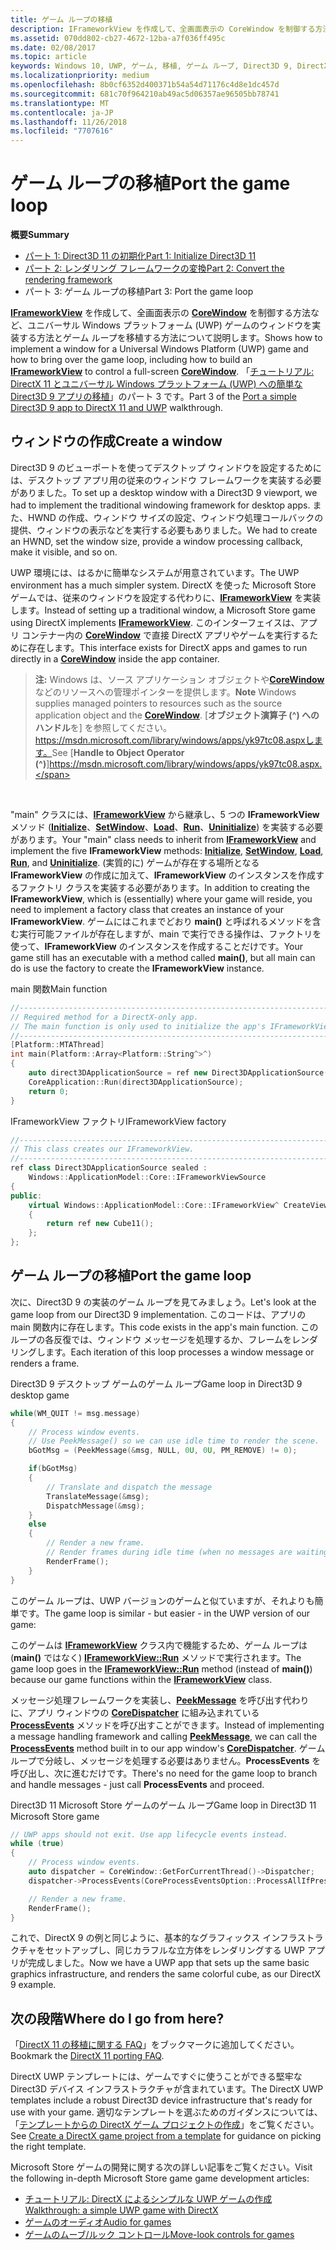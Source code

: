 ```yaml
---
title: ゲーム ループの移植
description: IFrameworkView を作成して、全画面表示の CoreWindow を制御する方法など、ユニバーサル Windows プラットフォーム (UWP) ゲームのウィンドウを実装する方法とゲーム ループを移植する方法について説明します。
ms.assetid: 070dd802-cb27-4672-12ba-a7f036ff495c
ms.date: 02/08/2017
ms.topic: article
keywords: Windows 10, UWP, ゲーム, 移植, ゲーム ループ, Direct3D 9, DirectX 11
ms.localizationpriority: medium
ms.openlocfilehash: 8b0cf6352d400371b54a54d71176c4d8e1dc457d
ms.sourcegitcommit: 681c70f964210ab49ac5d06357ae96505bb78741
ms.translationtype: MT
ms.contentlocale: ja-JP
ms.lasthandoff: 11/26/2018
ms.locfileid: "7707616"
---
```

# <a name="port-the-game-loop"></a><span data-ttu-id="c21ab-104">ゲーム ループの移植</span><span class="sxs-lookup"><span data-stu-id="c21ab-104">Port the game loop</span></span>



**<span data-ttu-id="c21ab-105">概要</span><span class="sxs-lookup"><span data-stu-id="c21ab-105">Summary</span></span>**

-   [<span data-ttu-id="c21ab-106">パート 1: Direct3D 11 の初期化</span><span class="sxs-lookup"><span data-stu-id="c21ab-106">Part 1: Initialize Direct3D 11</span></span>](simple-port-from-direct3d-9-to-11-1-part-1--initializing-direct3d.md)
-   [<span data-ttu-id="c21ab-107">パート 2: レンダリング フレームワークの変換</span><span class="sxs-lookup"><span data-stu-id="c21ab-107">Part 2: Convert the rendering framework</span></span>](simple-port-from-direct3d-9-to-11-1-part-2--rendering.md)
-   <span data-ttu-id="c21ab-108">パート 3: ゲーム ループの移植</span><span class="sxs-lookup"><span data-stu-id="c21ab-108">Part 3: Port the game loop</span></span>


<span data-ttu-id="c21ab-109">[**IFrameworkView**](https://msdn.microsoft.com/library/windows/apps/hh700478) を作成して、全画面表示の [**CoreWindow**](https://msdn.microsoft.com/library/windows/apps/br208225) を制御する方法など、ユニバーサル Windows プラットフォーム (UWP) ゲームのウィンドウを実装する方法とゲーム ループを移植する方法について説明します。</span><span class="sxs-lookup"><span data-stu-id="c21ab-109">Shows how to implement a window for a Universal Windows Platform (UWP) game and how to bring over the game loop, including how to build an [**IFrameworkView**](https://msdn.microsoft.com/library/windows/apps/hh700478) to control a full-screen [**CoreWindow**](https://msdn.microsoft.com/library/windows/apps/br208225).</span></span> <span data-ttu-id="c21ab-110">「[チュートリアル: DirectX 11 とユニバーサル Windows プラットフォーム (UWP) への簡単な Direct3D 9 アプリの移植](walkthrough--simple-port-from-direct3d-9-to-11-1.md)」のパート 3 です。</span><span class="sxs-lookup"><span data-stu-id="c21ab-110">Part 3 of the [Port a simple Direct3D 9 app to DirectX 11 and UWP](walkthrough--simple-port-from-direct3d-9-to-11-1.md) walkthrough.</span></span>

## <a name="create-a-window"></a><span data-ttu-id="c21ab-111">ウィンドウの作成</span><span class="sxs-lookup"><span data-stu-id="c21ab-111">Create a window</span></span>


<span data-ttu-id="c21ab-112">Direct3D 9 のビューポートを使ってデスクトップ ウィンドウを設定するためには、デスクトップ アプリ用の従来のウィンドウ フレームワークを実装する必要がありました。</span><span class="sxs-lookup"><span data-stu-id="c21ab-112">To set up a desktop window with a Direct3D 9 viewport, we had to implement the traditional windowing framework for desktop apps.</span></span> <span data-ttu-id="c21ab-113">また、HWND の作成、ウィンドウ サイズの設定、ウィンドウ処理コールバックの提供、ウィンドウの表示などを実行する必要もありました。</span><span class="sxs-lookup"><span data-stu-id="c21ab-113">We had to create an HWND, set the window size, provide a window processing callback, make it visible, and so on.</span></span>

<span data-ttu-id="c21ab-114">UWP 環境には、はるかに簡単なシステムが用意されています。</span><span class="sxs-lookup"><span data-stu-id="c21ab-114">The UWP environment has a much simpler system.</span></span> <span data-ttu-id="c21ab-115">DirectX を使った Microsoft Store ゲームでは、従来のウィンドウを設定する代わりに、[**IFrameworkView**](https://msdn.microsoft.com/library/windows/apps/hh700478) を実装します。</span><span class="sxs-lookup"><span data-stu-id="c21ab-115">Instead of setting up a traditional window, a Microsoft Store game using DirectX implements [**IFrameworkView**](https://msdn.microsoft.com/library/windows/apps/hh700478).</span></span> <span data-ttu-id="c21ab-116">このインターフェイスは、アプリ コンテナー内の [**CoreWindow**](https://msdn.microsoft.com/library/windows/apps/br208225) で直接 DirectX アプリやゲームを実行するために存在します。</span><span class="sxs-lookup"><span data-stu-id="c21ab-116">This interface exists for DirectX apps and games to run directly in a [**CoreWindow**](https://msdn.microsoft.com/library/windows/apps/br208225) inside the app container.</span></span>

> <span data-ttu-id="c21ab-117">**注:**  Windows は、ソース アプリケーション オブジェクトや[**CoreWindow**](https://msdn.microsoft.com/library/windows/apps/br208225)などのリソースへの管理ポインターを提供します。</span><span class="sxs-lookup"><span data-stu-id="c21ab-117">**Note** Windows supplies managed pointers to resources such as the source application object and the [**CoreWindow**](https://msdn.microsoft.com/library/windows/apps/br208225).</span></span> <span data-ttu-id="c21ab-118">[**オブジェクト演算子 (^) へのハンドル**を] を参照してください。https://msdn.microsoft.com/library/windows/apps/yk97tc08.aspxします。</span><span class="sxs-lookup"><span data-stu-id="c21ab-118">See [**Handle to Object Operator (^)**]https://msdn.microsoft.com/library/windows/apps/yk97tc08.aspx.</span></span>

 

<span data-ttu-id="c21ab-119">"main" クラスには、[**IFrameworkView**](https://msdn.microsoft.com/library/windows/apps/hh700478) から継承し、5 つの **IFrameworkView** メソッド ([**Initialize**](https://msdn.microsoft.com/library/windows/apps/hh700495)、[**SetWindow**](https://msdn.microsoft.com/library/windows/apps/hh700509)、[**Load**](https://msdn.microsoft.com/library/windows/apps/hh700501)、[**Run**](https://msdn.microsoft.com/library/windows/apps/hh700505)、[**Uninitialize**](https://msdn.microsoft.com/library/windows/apps/hh700523)) を実装する必要があります。</span><span class="sxs-lookup"><span data-stu-id="c21ab-119">Your "main" class needs to inherit from [**IFrameworkView**](https://msdn.microsoft.com/library/windows/apps/hh700478) and implement the five **IFrameworkView** methods: [**Initialize**](https://msdn.microsoft.com/library/windows/apps/hh700495), [**SetWindow**](https://msdn.microsoft.com/library/windows/apps/hh700509), [**Load**](https://msdn.microsoft.com/library/windows/apps/hh700501), [**Run**](https://msdn.microsoft.com/library/windows/apps/hh700505), and [**Uninitialize**](https://msdn.microsoft.com/library/windows/apps/hh700523).</span></span> <span data-ttu-id="c21ab-120">(実質的に) ゲームが存在する場所となる **IFrameworkView** の作成に加えて、**IFrameworkView** のインスタンスを作成するファクトリ クラスを実装する必要があります。</span><span class="sxs-lookup"><span data-stu-id="c21ab-120">In addition to creating the **IFrameworkView**, which is (essentially) where your game will reside, you need to implement a factory class that creates an instance of your **IFrameworkView**.</span></span> <span data-ttu-id="c21ab-121">ゲームにはこれまでどおり **main()** と呼ばれるメソッドを含む実行可能ファイルが存在しますが、main で実行できる操作は、ファクトリを使って、**IFrameworkView** のインスタンスを作成することだけです。</span><span class="sxs-lookup"><span data-stu-id="c21ab-121">Your game still has an executable with a method called **main()**, but all main can do is use the factory to create the **IFrameworkView** instance.</span></span>

<span data-ttu-id="c21ab-122">main 関数</span><span class="sxs-lookup"><span data-stu-id="c21ab-122">Main function</span></span>

```cpp
//-----------------------------------------------------------------------------
// Required method for a DirectX-only app.
// The main function is only used to initialize the app's IFrameworkView class.
//-----------------------------------------------------------------------------
[Platform::MTAThread]
int main(Platform::Array<Platform::String^>^)
{
    auto direct3DApplicationSource = ref new Direct3DApplicationSource();
    CoreApplication::Run(direct3DApplicationSource);
    return 0;
}
```

<span data-ttu-id="c21ab-123">IFrameworkView ファクトリ</span><span class="sxs-lookup"><span data-stu-id="c21ab-123">IFrameworkView factory</span></span>

```cpp
//-----------------------------------------------------------------------------
// This class creates our IFrameworkView.
//-----------------------------------------------------------------------------
ref class Direct3DApplicationSource sealed : 
    Windows::ApplicationModel::Core::IFrameworkViewSource
{
public:
    virtual Windows::ApplicationModel::Core::IFrameworkView^ CreateView()
    {
        return ref new Cube11();
    };
};
```

## <a name="port-the-game-loop"></a><span data-ttu-id="c21ab-124">ゲーム ループの移植</span><span class="sxs-lookup"><span data-stu-id="c21ab-124">Port the game loop</span></span>


<span data-ttu-id="c21ab-125">次に、Direct3D 9 の実装のゲーム ループを見てみましょう。</span><span class="sxs-lookup"><span data-stu-id="c21ab-125">Let's look at the game loop from our Direct3D 9 implementation.</span></span> <span data-ttu-id="c21ab-126">このコードは、アプリの main 関数内に存在します。</span><span class="sxs-lookup"><span data-stu-id="c21ab-126">This code exists in the app's main function.</span></span> <span data-ttu-id="c21ab-127">このループの各反復では、ウィンドウ メッセージを処理するか、フレームをレンダリングします。</span><span class="sxs-lookup"><span data-stu-id="c21ab-127">Each iteration of this loop processes a window message or renders a frame.</span></span>

<span data-ttu-id="c21ab-128">Direct3D 9 デスクトップ ゲームのゲーム ループ</span><span class="sxs-lookup"><span data-stu-id="c21ab-128">Game loop in Direct3D 9 desktop game</span></span>

```cpp
while(WM_QUIT != msg.message)
{
    // Process window events.
    // Use PeekMessage() so we can use idle time to render the scene. 
    bGotMsg = (PeekMessage(&msg, NULL, 0U, 0U, PM_REMOVE) != 0);

    if(bGotMsg)
    {
        // Translate and dispatch the message
        TranslateMessage(&msg);
        DispatchMessage(&msg);
    }
    else
    {
        // Render a new frame.
        // Render frames during idle time (when no messages are waiting).
        RenderFrame();
    }
}
```

<span data-ttu-id="c21ab-129">このゲーム ループは、UWP バージョンのゲームと似ていますが、それよりも簡単です。</span><span class="sxs-lookup"><span data-stu-id="c21ab-129">The game loop is similar - but easier - in the UWP version of our game:</span></span>

<span data-ttu-id="c21ab-130">このゲームは [**IFrameworkView**](https://msdn.microsoft.com/library/windows/apps/hh700478) クラス内で機能するため、ゲーム ループは (**main()** ではなく) [**IFrameworkView::Run**](https://msdn.microsoft.com/library/windows/apps/hh700505) メソッドで実行されます。</span><span class="sxs-lookup"><span data-stu-id="c21ab-130">The game loop goes in the [**IFrameworkView::Run**](https://msdn.microsoft.com/library/windows/apps/hh700505) method (instead of **main()**) because our game functions within the [**IFrameworkView**](https://msdn.microsoft.com/library/windows/apps/hh700478) class.</span></span>

<span data-ttu-id="c21ab-131">メッセージ処理フレームワークを実装し、[**PeekMessage**](https://msdn.microsoft.com/library/windows/desktop/ms644943) を呼び出す代わりに、アプリ ウィンドウの [**CoreDispatcher**](https://msdn.microsoft.com/library/windows/apps/br208211) に組み込まれている [**ProcessEvents**](https://msdn.microsoft.com/library/windows/apps/br208215) メソッドを呼び出すことができます。</span><span class="sxs-lookup"><span data-stu-id="c21ab-131">Instead of implementing a message handling framework and calling [**PeekMessage**](https://msdn.microsoft.com/library/windows/desktop/ms644943), we can call the [**ProcessEvents**](https://msdn.microsoft.com/library/windows/apps/br208215) method built in to our app window's [**CoreDispatcher**](https://msdn.microsoft.com/library/windows/apps/br208211).</span></span> <span data-ttu-id="c21ab-132">ゲーム ループで分岐し、メッセージを処理する必要はありません。**ProcessEvents** を呼び出し、次に進むだけです。</span><span class="sxs-lookup"><span data-stu-id="c21ab-132">There's no need for the game loop to branch and handle messages - just call **ProcessEvents** and proceed.</span></span>

<span data-ttu-id="c21ab-133">Direct3D 11 Microsoft Store ゲームのゲーム ループ</span><span class="sxs-lookup"><span data-stu-id="c21ab-133">Game loop in Direct3D 11 Microsoft Store game</span></span>

```cpp
// UWP apps should not exit. Use app lifecycle events instead.
while (true)
{
    // Process window events.
    auto dispatcher = CoreWindow::GetForCurrentThread()->Dispatcher;
    dispatcher->ProcessEvents(CoreProcessEventsOption::ProcessAllIfPresent);

    // Render a new frame.
    RenderFrame();
}
```

<span data-ttu-id="c21ab-134">これで、DirectX 9 の例と同じように、基本的なグラフィックス インフラストラクチャをセットアップし、同じカラフルな立方体をレンダリングする UWP アプリが完成しました。</span><span class="sxs-lookup"><span data-stu-id="c21ab-134">Now we have a UWP app that sets up the same basic graphics infrastructure, and renders the same colorful cube, as our DirectX 9 example.</span></span>

## <a name="where-do-i-go-from-here"></a><span data-ttu-id="c21ab-135">次の段階</span><span class="sxs-lookup"><span data-stu-id="c21ab-135">Where do I go from here?</span></span>


<span data-ttu-id="c21ab-136">「[DirectX 11 の移植に関する FAQ](directx-porting-faq.md)」をブックマークに追加してください。</span><span class="sxs-lookup"><span data-stu-id="c21ab-136">Bookmark the [DirectX 11 porting FAQ](directx-porting-faq.md).</span></span>

<span data-ttu-id="c21ab-137">DirectX UWP テンプレートには、ゲームですぐに使うことができる堅牢な Direct3D デバイス インフラストラクチャが含まれています。</span><span class="sxs-lookup"><span data-stu-id="c21ab-137">The DirectX UWP templates include a robust Direct3D device infrastructure that's ready for use with your game.</span></span> <span data-ttu-id="c21ab-138">適切なテンプレートを選ぶためのガイダンスについては、「[テンプレートからの DirectX ゲーム プロジェクトの作成](user-interface.md)」をご覧ください。</span><span class="sxs-lookup"><span data-stu-id="c21ab-138">See [Create a DirectX game project from a template](user-interface.md) for guidance on picking the right template.</span></span>

<span data-ttu-id="c21ab-139">Microsoft Store ゲームの開発に関する次の詳しい記事をご覧ください。</span><span class="sxs-lookup"><span data-stu-id="c21ab-139">Visit the following in-depth Microsoft Store game game development articles:</span></span>

-   [<span data-ttu-id="c21ab-140">チュートリアル: DirectX によるシンプルな UWP ゲームの作成</span><span class="sxs-lookup"><span data-stu-id="c21ab-140">Walkthrough: a simple UWP game with DirectX</span></span>](tutorial--create-your-first-uwp-directx-game.md)
-   [<span data-ttu-id="c21ab-141">ゲームのオーディオ</span><span class="sxs-lookup"><span data-stu-id="c21ab-141">Audio for games</span></span>](working-with-audio-in-your-directx-game.md)
-   [<span data-ttu-id="c21ab-142">ゲームのムーブ/ルック コントロール</span><span class="sxs-lookup"><span data-stu-id="c21ab-142">Move-look controls for games</span></span>](tutorial--adding-move-look-controls-to-your-directx-game.md)

 

 




